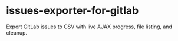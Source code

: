 # issues-exporter-for-gitlab
Export GitLab issues to CSV with live AJAX progress, file listing, and cleanup.
